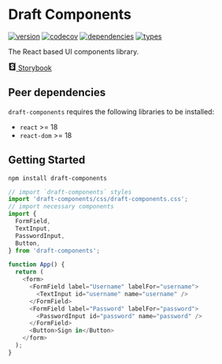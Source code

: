 # Draft Components

[![version](https://badgen.net/github/tag/alexzimakov/draft-components?color=green)](https://npmjs.com/package/draft-components)
[![codecov](https://badgen.net/codecov/c/github/alexzimakov/draft-components?color=green)](https://codecov.io/gh/alexzimakov/draft-components)
[![dependencies](https://badgen.net/bundlephobia/dependency-count/draft-components?label=dependencies&color=green)](https://www.npmjs.com/package/draft-components?activeTab=dependencies)
[![types](https://badgen.net/npm/types/tslib?color=green)](https://github.com/alexzimakov/draft-components/blob/master/tsconfig.json)

The React based UI components library.

<a href="https://draft-components.netlify.app">
  <svg xmlns="http://www.w3.org/2000/svg" width="16" height="16" fill="currentColor" viewBox="0 0 16 16">
    <path d="M1.58051 1.53345L2.07511 14.7122C2.09077 15.1296 2.42396 15.4653 2.84126 15.484L13.5561 15.9652C13.5681 15.9658 13.5801 15.966 13.5921 15.966C14.0355 15.966 14.3948 15.6067 14.3948 15.1633V0.802758C14.3948 0.786055 14.3943 0.769356 14.3933 0.752685C14.3656 0.310212 13.9845 -0.026064 13.542 0.0015905L12.6607 0.056674L12.7251 1.89911C12.7274 1.9652 12.6757 2.02065 12.6096 2.02296C12.5813 2.02395 12.5535 2.01487 12.5313 1.99735L11.9376 1.5297L11.2348 2.06286C11.1821 2.10283 11.107 2.09251 11.067 2.03982C11.0502 2.01765 11.0416 1.9903 11.0428 1.96248L11.118 0.153093L2.33261 0.70218C1.89791 0.729349 1.56418 1.09821 1.58051 1.53345ZM11.4601 5.96107C11.1777 6.18045 9.07404 6.33013 9.07404 6.01782C9.1185 4.82611 8.58497 4.77387 8.28856 4.77387C8.00697 4.77387 7.53272 4.85899 7.53272 5.49741C7.53272 6.14798 8.22578 6.51526 9.03926 6.94635C10.1949 7.55874 11.5935 8.29992 11.5935 10.1649C11.5935 11.9525 10.1411 12.94 8.28856 12.94C6.37674 12.94 4.70602 12.1665 4.89471 9.48481C4.96881 9.1699 7.39935 9.24475 7.39935 9.48481C7.3697 10.5914 7.62164 10.9169 8.25892 10.9169C8.74799 10.9169 8.9703 10.6473 8.9703 10.1933C8.9703 9.50626 8.24818 9.10084 7.41747 8.63444C6.29269 8.00294 4.96881 7.25965 4.96881 5.55415C4.96881 3.85171 6.13962 2.71675 8.22928 2.71675C10.3189 2.71675 11.4601 3.83432 11.4601 5.96107Z" />
  </svg>
  <span>Storybook</span>
</a>

## Peer dependencies

`draft-components` requires the following libraries to be installed:

- `react` >= 18
- `react-dom` >= 18

## Getting Started

```
npm install draft-components
```

```js
// import `draft-components` styles
import 'draft-components/css/draft-components.css';
// import necessary components
import {
  FormField,
  TextInput,
  PasswordInput,
  Button,
} from 'draft-components';

function App() {
  return (
    <form>
      <FormField label="Username" labelFor="username">
        <TextInput id="username" name="username" />
      </FormField>
      <FormField label="Password" labelFor="password">
        <PasswordInput id="password" name="password" />
      </FormField>
      <Button>Sign in</Button>
    </form>
  );
}
```
